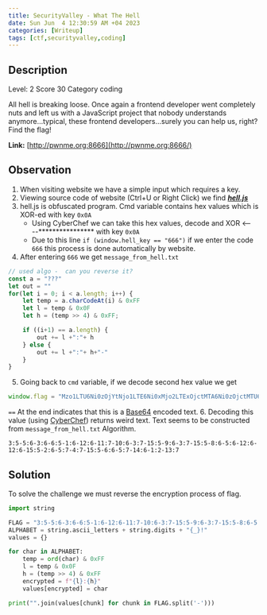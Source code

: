 ```yaml
---
title: SecurityValley - What The Hell
date: Sun Jun  4 12:30:59 AM +04 2023
categories: [Writeup]
tags: [ctf,securityvalley,coding]
---
```


## Description 

Level: 2 Score 30 Category coding

All hell is breaking loose. Once again a frontend developer went completely nuts and left us with a JavaScript project that nobody understands anymore...typical, these frontend developers...surely you can help us, right? Find the flag!

**Link:** [http://pwnme.org:8666](http://pwnme.org:8666/)

## Observation

1. When visiting website we have a simple input which requires a key.
2. Viewing source code of website (Ctrl+U or Right Click) we find ***[hell.js](http://pwnme.org:8666/hell.js)***
3. hell.js is obfuscated program. Cmd variable contains hex values which is XOR-ed with key `0x0A`
	* Using CyberChef we can take this hex values, decode and XOR <----**************** with key `0x0A`
	* Due to this line `if (window.hell_key == "666")` if we enter the code `666` this process is done automatically by website.
4. After entering `666` we get `message_from_hell.txt`
```js
// used algo -  can you reverse it?
const a = "???"
let out = ""
for(let i = 0; i < a.length; i++) {
    let temp = a.charCodeAt(i) & 0xFF
    let l = temp & 0x0F
    let h = (temp >> 4) & 0xFF;

    if ((i+1) == a.length) {
        out += l +":"+ h
    } else {
        out += l +":"+ h+"-"
    }
}
```
5. Going back to `cmd` variable, if we decode second hex value we get 
```js
window.flag = "Mzo1LTU6Ni0zOjYtNjo1LTE6Ni0xMjo2LTExOjctMTA6Ni0zOjctMTU6NS05OjYtMzo3LTE1OjUtODo2LTU6Ni0xMjo2LTEyOjYtMTU6NS0yOjYtNTo3LTQ6Ny0xNTo1LTY6Ni01OjctMTQ6Ni0xOjItMTM6Nw=="
```
`==` At the end indicates that this is a [Base64](https://www.wikiwand.com/en/Base64#introduction) encoded text.
6. Decoding this value (using [CyberChef](https://gchq.github.io/CyberChef/)) returns weird text. Text seems to be constructed from `message_from_hell.txt` Algorithm.
```
3:5-5:6-3:6-6:5-1:6-12:6-11:7-10:6-3:7-15:5-9:6-3:7-15:5-8:6-5:6-12:6-12:6-15:5-2:6-5:7-4:7-15:5-6:6-5:7-14:6-1:2-13:7
```
 
## Solution 

To solve the challenge we must reverse the encryption process of flag.
```py
import string

FLAG = "3:5-5:6-3:6-6:5-1:6-12:6-11:7-10:6-3:7-15:5-9:6-3:7-15:5-8:6-5:6-12:6-12:6-15:5-2:6-5:7-4:7-15:5-6:6-5:7-14:6-1:2-13:7"
ALPHABET = string.ascii_letters + string.digits + "{_}!"
values = {}

for char in ALPHABET:
    temp = ord(char) & 0xFF
    l = temp & 0x0F
    h = (temp >> 4) & 0xFF
    encrypted = f"{l}:{h}"
    values[encrypted] = char

print("".join(values[chunk] for chunk in FLAG.split('-')))
```
